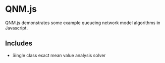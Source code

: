 QNM.js
======

QNM.js demonstrates some example queueing network model algorithms in
Javascript.

Includes 
--------
* Single class exact mean value analysis solver

